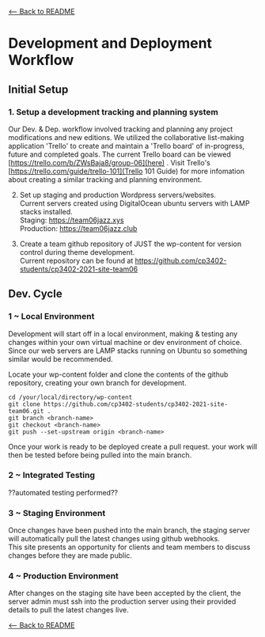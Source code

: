 [<-- Back to README](README.md)
# Development and Deployment Workflow
## Initial Setup
### 1. Setup a development tracking and planning system
Our Dev. & Dep. workflow involved tracking and planning any project modifications and new editions. We utilized the collaborative list-making application 'Trello' to create and maintain a 'Trello board' of in-progress, future and completed goals. The current Trello board can be viewed [https://trello.com/b/ZWsBaja8/group-06](here) . Visit Trello's [https://trello.com/guide/trello-101](Trello 101 Guide) for more infomation about creating a similar tracking and planning environment.

2. Set up staging and production Wordpress servers/websites.  
Current servers created using DigitalOcean ubuntu servers with LAMP stacks installed.  
Staging: https://team06jazz.xys  
Production: https://team06jazz.club  

3. Create a team github repository of JUST the wp-content for version control during theme development.  
Current repository can be found at https://github.com/cp3402-students/cp3402-2021-site-team06

## Dev. Cycle
### 1 ~ Local Environment
Development will start off in a local environment, making & testing any changes within your own virtual machine or dev environment of choice. Since our web servers are LAMP stacks running on Ubuntu so something similar would be recommended.  

Locate your wp-content folder and clone the contents of the github repository, creating your own branch for development.
```
cd /your/local/directory/wp-content
git clone https://github.com/cp3402-students/cp3402-2021-site-team06.git .
git branch <branch-name>
git checkout <branch-name>
git push --set-upstream origin <branch-name>
```
Once your work is ready to be deployed create a pull request. your work will then be tested before being pulled into the main branch.

### 2 ~ Integrated Testing
??automated testing performed??

### 3 ~ Staging Environment
Once changes have been pushed into the main branch, the staging server will automatically pull the latest changes using github webhooks.  
This site presents an opportunity for clients and team members to discuss changes before they are made public.

### 4 ~ Production Environment
After changes on the staging site have been accepted by the client, the server admin must ssh into the production server using their provided details to pull the latest changes live.

[<-- Back to README](README.md)
